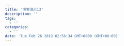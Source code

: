 ```yaml
---
title: '博客演示13'
description: ''
tags:
  - ''
categories:
  - ''
date: 'Tue Feb 26 2019 02:58:34 GMT+0800 (GMT+08:00)'
---
```


